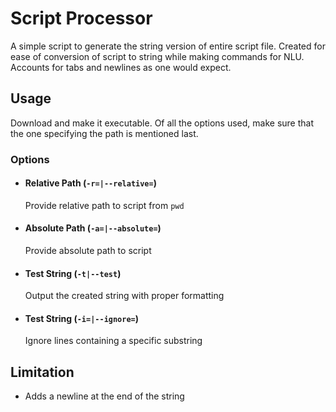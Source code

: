 # Script Processor
A simple script to generate the string version of entire script file. Created for ease of conversion of script to string while making commands for NLU. Accounts for tabs and newlines as one would expect.

## Usage
Download and make it executable. Of all the options used, make sure that the one specifying the path is mentioned last.

### Options

- #### Relative Path (`-r=|--relative=`)
  Provide relative path to script from `pwd`
- #### Absolute Path (`-a=|--absolute=`)
  Provide absolute path to script
- #### Test String (`-t|--test`)
  Output the created string with proper formatting
- #### Test String (`-i=|--ignore=`)
  Ignore lines containing a specific substring

## Limitation
- Adds a newline at the end of the string
